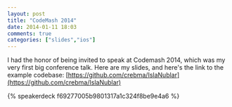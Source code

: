 ```yaml
---
layout: post
title: "CodeMash 2014"
date: 2014-01-11 18:03
comments: true
categories: ["slides","ios"]
---
```

I had the honor of being invited to speak at Codemash 2014, which was my very first big conference talk. Here are my slides, and here's the link to the example codebase: [https://github.com/crebma/IslaNublar](https://github.com/crebma/IslaNublar)

{% speakerdeck f69277005b9801317a1c324f8be9e4a6 %}